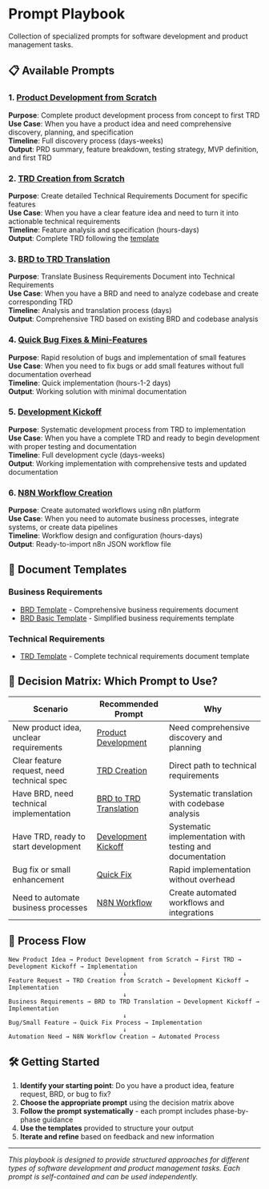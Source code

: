 # Prompt Playbook

Collection of specialized prompts for software development and product management tasks.

## 📋 Available Prompts

### 1. [Product Development from Scratch](product-development-prompt.md)
**Purpose**: Complete product development process from concept to first TRD  
**Use Case**: When you have a product idea and need comprehensive discovery, planning, and specification  
**Timeline**: Full discovery process (days-weeks)  
**Output**: PRD summary, feature breakdown, testing strategy, MVP definition, and first TRD

### 2. [TRD Creation from Scratch](trd-creation-prompt.md)
**Purpose**: Create detailed Technical Requirements Document for specific features  
**Use Case**: When you have a clear feature idea and need to turn it into actionable technical requirements  
**Timeline**: Feature analysis and specification (hours-days)  
**Output**: Complete TRD following the [template](trd-template.md)

### 3. [BRD to TRD Translation](brd-to-trd-translation-prompt.md)
**Purpose**: Translate Business Requirements Document into Technical Requirements  
**Use Case**: When you have a BRD and need to analyze codebase and create corresponding TRD  
**Timeline**: Analysis and translation process (days)  
**Output**: Comprehensive TRD based on existing BRD and codebase analysis

### 4. [Quick Bug Fixes & Mini-Features](quick-fix-prompt.md)
**Purpose**: Rapid resolution of bugs and implementation of small features  
**Use Case**: When you need to fix bugs or add small features without full documentation overhead  
**Timeline**: Quick implementation (hours-1-2 days)  
**Output**: Working solution with minimal documentation

### 5. [Development Kickoff](development-kickoff-prompt.md)
**Purpose**: Systematic development process from TRD to implementation  
**Use Case**: When you have a complete TRD and ready to begin development with proper testing and documentation  
**Timeline**: Full development cycle (days-weeks)  
**Output**: Working implementation with comprehensive tests and updated documentation

### 6. [N8N Workflow Creation](n8n-workflow-prompt.md)
**Purpose**: Create automated workflows using n8n platform  
**Use Case**: When you need to automate business processes, integrate systems, or create data pipelines  
**Timeline**: Workflow design and configuration (hours-days)  
**Output**: Ready-to-import n8n JSON workflow file

## 📝 Document Templates

### Business Requirements
- [BRD Template](brd-template.md) - Comprehensive business requirements document
- [BRD Basic Template](brd-basic-template.md) - Simplified business requirements template

### Technical Requirements  
- [TRD Template](trd-template.md) - Complete technical requirements document template

## 🎯 Decision Matrix: Which Prompt to Use?

| Scenario | Recommended Prompt | Why |
|----------|-------------------|-----|
| New product idea, unclear requirements | [Product Development](product-development-prompt.md) | Need comprehensive discovery and planning |
| Clear feature request, need technical spec | [TRD Creation](trd-creation-prompt.md) | Direct path to technical requirements |
| Have BRD, need technical implementation | [BRD to TRD Translation](brd-to-trd-translation-prompt.md) | Systematic translation with codebase analysis |
| Have TRD, ready to start development | [Development Kickoff](development-kickoff-prompt.md) | Systematic implementation with testing and documentation |
| Bug fix or small enhancement | [Quick Fix](quick-fix-prompt.md) | Rapid implementation without overhead |
| Need to automate business processes | [N8N Workflow](n8n-workflow-prompt.md) | Create automated workflows and integrations |

## 🔄 Process Flow

```
New Product Idea → Product Development from Scratch → First TRD → Development Kickoff → Implementation
                                ↓
Feature Request → TRD Creation from Scratch → Development Kickoff → Implementation
                                ↓
Business Requirements → BRD to TRD Translation → Development Kickoff → Implementation
                                ↓
Bug/Small Feature → Quick Fix Process → Implementation
                                ↓
Automation Need → N8N Workflow Creation → Automated Process
```

## 🛠️ Getting Started

1. **Identify your starting point**: Do you have a product idea, feature request, BRD, or bug to fix?
2. **Choose the appropriate prompt** using the decision matrix above
3. **Follow the prompt systematically** - each prompt includes phase-by-phase guidance
4. **Use the templates** provided to structure your output
5. **Iterate and refine** based on feedback and new information

---

*This playbook is designed to provide structured approaches for different types of software development and product management tasks. Each prompt is self-contained and can be used independently.*


